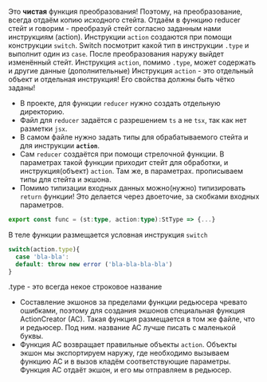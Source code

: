 Это **чистая** функция преобразования! Поэтому, на преобразование, всегда отдаём копию исходного стейта. Отдаём в функцию reducer стейт и говорим - преобразуй стейт согласно заданным нами инструкциям (action).
Инструкции `action` создаются при помощи конструкции `switch`. 
Switch посмотрит какой тип в инструкции `.type` и выполнит один из `case`.
После преобразования наружу выйдет изменённый стейт.
Инструкция `action`, помимо `.type`, может содержать и другие данные (дополнительные)
Инструкция `action` - это отдельный объект и отдельная инструкция! Его свойства должны быть чётко заданы!

 - В проекте, для функции `reducer` нужно создать отдельную директорию. 
 - Файл для `reducer` задаётся с разрешением `ts`  а не `tsx`, так как нет разметки `jsx`.
 - В самом файле нужно задать типы для обрабатываемого стейта и для инструкции **`action`**.
 - Сам `reducer` создаётся при помощи стрелочной функции. В параметрах такой функции приходит стейт для обработки, и инструкция(объект) `action`. Там же, в параметрах. прописываем типы для стейта и экшона.
 - Помимо типизации входных данных можно(нужно) типизировать `return` функции!
   Это делается через двоеточие, за скобками входных параметров.
```ts
export const func = (st:type, action:type):StType => {...}
```

В теле функции размещается условная инструкция `switch`
```ts
switch(action.type){
  case 'bla-bla':
  default: throw new error ('bla-bla-bla-bla')
}
```
.type - это всегда некое строковое название

 - Составление экшонов за пределами функции редьюсера чревато ошибками, поэтому для создания экшонов специальная функция ActionCreator (AC). Такая функция размещается в том же файле, что и редьюсер. Под ним. название AC лучше писать с маленькой буквы.
 - Функция AC возвращает правильные объекты `action`. Объекты экшон мы экспортируем наружу, где необходимо вызываем функцию AC и в вызов кладём соответствующие параметры. Функция AC отдаёт экшон, и его мы отправляем в редьюсер.
